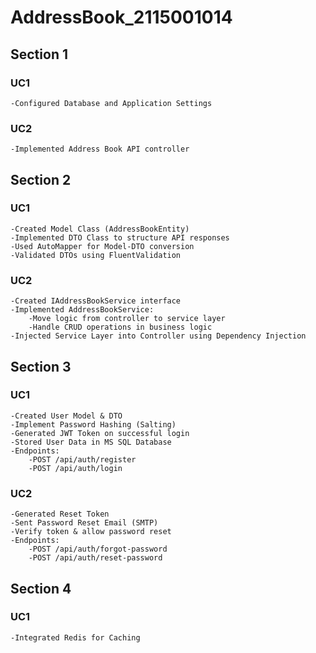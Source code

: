 # AddressBook_2115001014

## Section 1
### UC1
    -Configured Database and Application Settings

### UC2
    -Implemented Address Book API controller

## Section 2
### UC1
    -Created Model Class (AddressBookEntity)
    -Implemented DTO Class to structure API responses
    -Used AutoMapper for Model-DTO conversion
    -Validated DTOs using FluentValidation
### UC2
    -Created IAddressBookService interface
    -Implemented AddressBookService: 
        -Move logic from controller to service layer
        -Handle CRUD operations in business logic
    -Injected Service Layer into Controller using Dependency Injection

## Section 3
### UC1
    -Created User Model & DTO
    -Implement Password Hashing (Salting)
    -Generated JWT Token on successful login
    -Stored User Data in MS SQL Database
    -Endpoints:
        -POST /api/auth/register
        -POST /api/auth/login
### UC2
    -Generated Reset Token
    -Sent Password Reset Email (SMTP)
    -Verify token & allow password reset
    -Endpoints:
        -POST /api/auth/forgot-password
        -POST /api/auth/reset-password
## Section 4
### UC1
    -Integrated Redis for Caching
